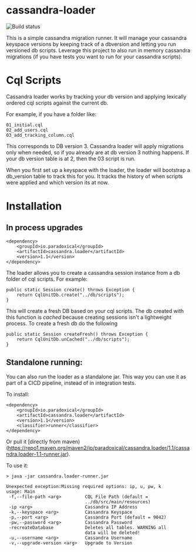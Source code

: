 cassandra-loader
========================

![Build status](https://travis-ci.org/paradoxical-io/cassandra-loader.svg?branch=master)


This is a simple cassandra migration runner. It will manage your cassandra keyspace versions by keeping track of a 
dbversion and letting you run versioned db scripts. Leverage this project to also run in memory cassandra migrations 
(if you have tests you want to run for your cassandra scripts).

# Cql Scripts

Cassandra loader works by tracking your db version and applying lexically ordered cql scripts against the current db.

For example, if you have a folder like:

```
01_initial.cql
02_add_users.cql
03_add_tracking_column.cql
```

This corresponds to DB version 3.  Cassandra loader will apply migrations only when needed, so if you already are at db version 3 nothing happens. If your db version table is at 2, then the 03 script is run.

When you first set up a keyspace with the loader, the loader will bootstrap a db_version table to track this for you. It tracks the history of when scripts were applied and which version its at now.

# Installation

## In process upgrades

```
<dependency>
    <groupId>io.paradoxical</groupId>
    <artifactId>cassandra.loader</artifactId>
    <version>1.1</version>
</dependency>
```

The loader allows you to create a cassandra session instance from a db folder of cql scripts. For example:

```
public static Session create() throws Exception {
    return CqlUnitDb.create("../db/scripts");
}
```

This will create a fresh DB based on your cql scripts.  The db created with this function is *cached* because creating sessions isn't a lightweight process.  To create a fresh db do the following

```
public static Session createFresh() throws Exception {
    return CqlUnitDb.unCached("../db/scripts");
}
```

## Standalone running:

You can also run the loader as a standalone jar.  This way you can use it as part of a CICD pipeline, instead of in integration tests.

To install:

```
<dependency>
    <groupId>io.paradoxical</groupId>
    <artifactId>cassandra.loader</artifactId>
    <version>1.1</version>
    <classifier>runner</classifier>
</dependency>
```

Or pull it [directly from maven)(https://repo1.maven.org/maven2/io/paradoxical/cassandra.loader/1.1/cassandra.loader-1.1-runner.jar).

To use it:


```
> java -jar cassandra.loader-runner.jar

Unexpected exception:Missing required options: ip, u, pw, k
usage: Main
 -f,--file-path <arg>         CQL File Path (default =
                              ../db/src/main/resources)
 -ip <arg>                    Cassandra IP Address
 -k,--keyspace <arg>          Cassandra Keyspace
 -p,--port <arg>              Cassandra Port (default = 9042)
 -pw,--password <arg>         Cassandra Password
 -recreateDatabase            Deletes all tables. WARNING all
                              data will be deleted! 
 -u,--username <arg>          Cassandra Username
 -v,--upgrade-version <arg>   Upgrade to Version
``` 
